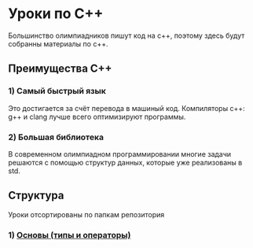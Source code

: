 # Уроки по С++
Большинство олимпиадников пишут код на с++, поэтому здесь будут собранны материалы по с++.
## Преимущества С++
### 1) Самый быстрый язык
Это достигается за счёт перевода в машиный код. Компиляторы с++: g++ и clang лучше всего оптимизируют программы.
### 2) Большая библиотека
В современном олимпиадном программировании многие задачи решаются с помощью структур данных, которые уже реализованы в std.
## Структура
Уроки отсортированы по папкам репозитория

### 1) [Основы (типы и операторы)](/основы)

